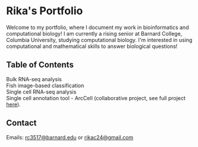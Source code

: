 # Rika's Portfolio

Welcome to my portfolio, where I document my work in bioinformatics and computational biology! I am currently a rising senior at Barnard College, Columbia University, studying computational biology. I'm interested in using computational and mathematical skills to answer biological questions!

## Table of Contents

Bulk RNA-seq analysis \
Fish image-based classification \
Single cell RNA-seq analysis \
Single cell annotation tool - ArcCell (collaborative project, see full project [here](https://github.com/VenkatSBitra/coms4761_project)).

## Contact
Emails: rc3517@barnard.edu or rikac24@gmail.com






























